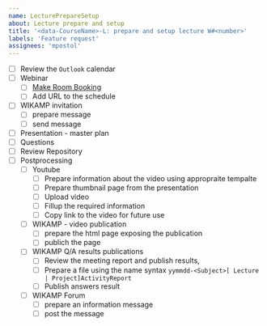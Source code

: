 ```yaml
---
name: LecturePrepareSetup
about: Lecture prepare and setup
title: '<data-CourseName>-L: prepare and setup lecture W#<number>'
labels: 'Feature request'
assignees: 'mpostol'
---
```


- [ ] Review the `Outlook` calendar
- [ ] Webinar
  - [ ] [Make Room Booking](https://edu.p.lodz.pl/blocks/mrbs/web/day.php?area_id=6&day=14&month=10&year=2020&lang=en)
  - [ ] Add URL to the schedule
- [ ] WIKAMP invitation
  - [ ] prepare message
  - [ ] send message
- [ ] Presentation - master plan
- [ ] Questions
- [ ] Review Repository
- [ ] Postprocessing
  - [ ] Youtube
    - [ ] Prepare information about the video using appropraite tempalte
    - [ ] Prepare thumbnail page from the presentation
    - [ ] Upload video
    - [ ] Fillup the required information
    - [ ] Copy link to the video for future use
  - [ ] WIKAMP - video publication
    - [ ] prepare the html page exposing the publication
    - [ ] publich the page
  - [ ] WIKAMP Q/A results publications
    - [ ] Review the meeting report and publish results,
    - [ ] Prepare a file using the name syntax `yymmdd-<Subject>[ Lecture | Project]ActivityReport`
    - [ ] Publish answers result
  - [ ] WIKAMP Forum
    - [ ] prepare an information message
    - [ ] post the message
